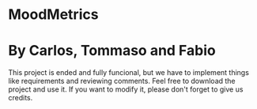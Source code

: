 # MoodMetrics
# By Carlos, Tommaso and Fabio

This project is ended and fully funcional, but we have to implement things like requirements and reviewing comments.
Feel free to download the project and use it.
If you want to modify it, please don't forget to give us credits.
